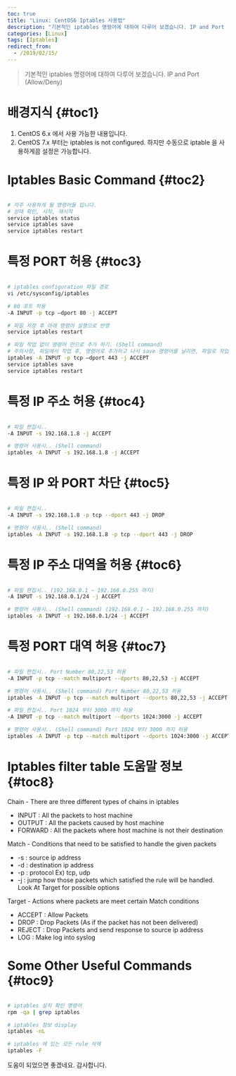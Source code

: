 ```yaml
---
toc: true
title: "Linux: CentOS6 Iptables 사용법"
description: "기본적인 iptables 명령어에 대하여 다루어 보겠습니다. IP and Port (Allow/Deny)"
categories: [Linux]
tags: [Iptables]
redirect_from:
  - /2019/02/15/
---
```


> 기본적인 iptables 명령어에 대하여 다루어 보겠습니다. IP and Port (Allow/Deny)

# 배경지식 {#toc1}

1. CentOS 6.x 에서 사용 가능한 내용입니다.
2. CentOS 7.x 부터는 iptables is not configured. 하지만 수동으로 iptable 을 사용하게끔 설정은 가능합니다.

# Iptables Basic Command {#toc2}

```bash

# 자주 사용하게 될 명령어들 입니다.
# 상태 확인, 시작, 재시작
service iptables status
service iptables save
service iptables restart

```

# 특정 PORT 허용 {#toc3}

```bash

# iptables configuration 파일 경로
vi /etc/sysconfig/iptables

# 80 포트 허용
-A INPUT -p tcp –dport 80 -j ACCEPT

# 파일 저장 후 아래 명령어 실행으로 반영
service iptables restart

# 파일 작업 없이 명령어 만으로 추가 하기. (Shell command)
# 주의사항, 파일에서 작업 후, 명령어로 추가하고 나서 save 명령어를 날리면, 파일로 작업한 내용은 사라집니다.
iptables -A INPUT -p tcp –dport 443 -j ACCEPT
service iptables save
service iptables restart

```

# 특정 IP 주소 허용 {#toc4}

```bash

# 파일 편집시..
-A INPUT -s 192.168.1.8 -j ACCEPT

# 명령어 사용시.. (Shell command)
iptables -A INPUT -s 192.168.1.8 -j ACCEPT

```

# 특정 IP 와 PORT 차단 {#toc5}

```bash

# 파일 편집시..
-A INPUT -s 192.168.1.8 -p tcp --dport 443 -j DROP

# 명령어 사용시.. (Shell command)
iptables -A INPUT -s 192.168.1.8 -p tcp --dport 443 -j DROP

```

# 특정 IP 주소 대역을 허용 {#toc6}

```bash

# 파일 편집시.. (192.168.0.1 ~ 192.168.0.255 까지)
-A INPUT -s 192.168.0.1/24 -j ACCEPT

# 명령어 사용시.. (Shell command) (192.168.0.1 ~ 192.168.0.255 까지)
iptables -A INPUT -s 192.168.0.1/24 -j ACCEPT

```

# 특정 PORT 대역 허용 {#toc7}

```bash

# 파일 편집시.. Port Number 80,22,53 허용
-A INPUT -p tcp --match multiport --dports 80,22,53 -j ACCEPT

# 명령어 사용시.. (Shell command) Port Number 80,22,53 허용
iptables -A INPUT -p tcp --match multiport --dports 80,22,53 -j ACCEPT

# 파일 편집시.. Port 1024 부터 3000 까지 허용
-A INPUT -p tcp --match multiport --dports 1024:3000 -j ACCEPT

# 명령어 사용시.. (Shell command) Port 1024 부터 3000 까지 허용
iptables -A INPUT -p tcp --match multiport --dports 1024:3000 -j ACCEPT

```

# Iptables filter table 도움말 정보 {#toc8}

Chain - There are three different types of chains in iptables
- INPUT : All the packets to host machine
- OUTPUT : All the packets caused by host machine
- FORWARD : All the packets where host machine is not their destination

Match - Conditions that need to be satisfied to handle the given packets
- -s : source ip address
- -d : destination ip address
- -p : protocol Ex) tcp, udp
- -j : jump how those packets which satisfied the rule will be handled. Look At Target for possible options

Target - Actions where packets are meet certain Match conditions
- ACCEPT : Allow Packets
- DROP : Drop Packets (As if the packet has not been delivered)
- REJECT : Drop Packets and send response to source ip address
- LOG : Make log into syslog

# Some Other Useful Commands {#toc9}

```bash

# iptables 설치 확인 명령어
rpm -qa | grep iptables

# iptables 정보 display
iptables -nL

# iptables 에 있는 모든 rule 삭제
iptables -F

```

도움이 되었으면 좋겠네요. 감사합니다.

[^1]: This is a footnote.

[kramdown]: https://kramdown.gettalong.org/
[My Blog]: https://marindie.github.io